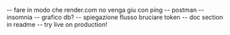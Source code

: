 -- fare in modo che render.com no venga giu con ping
-- postman
-- insomnia
-- grafico db?
-- spiegazione flusso bruciare token
-- doc section in readme
-- try live on production!
